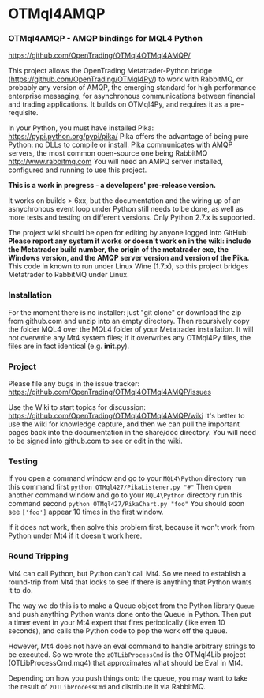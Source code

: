 # OTMql4AMQP

### OTMql4AMQP - AMQP bindings for MQL4 Python
https://github.com/OpenTrading/OTMql4OTMql4AMQP/

This project allows the OpenTrading Metatrader-Python bridge
(https://github.com/OpenTrading/OTMql4Py/)
to work with RabbitMQ, or probably any version of AMQP,
the emerging standard for high performance enterprise messaging,
for asynchronous communications between financial and trading applications.
It builds on OTMql4Py, and requires it as a pre-requisite.

In your Python, you must have installed Pika:
https://pypi.python.org/pypi/pika/
Pika offers the advantage of being pure Python: no DLLs to compile
or install. Pika communicates with AMQP servers, the most common
open-source one being RabbitMQ http://www.rabbitmq.com
You will need an AMPQ server installed, configured and running
to use this project.

**This is a work in progress - a developers' pre-release version.**

It works on builds > 6xx, but the documentation and the wiring up
of an asnychronous event loop under Python still needs to be done,
as well as more tests and testing on different versions.
Only Python 2.7.x is supported.

The project wiki should be open for editing by anyone logged into GitHub:
**Please report any system it works or doesn't work on in the wiki:
include the Metatrader build number, the origin of the metatrader exe,
the Windows version, and the AMQP server version and version of the Pika.**
This code in known to run under Linux Wine (1.7.x), so this project
bridges Metatrader to RabbitMQ under Linux.

### Installation

For the moment there is no installer: just "git clone" or download the
zip from github.com and unzip into an empty directory. Then recursively copy
the folder MQL4 over the MQL4 folder of your Metatrader installation. It will
not overwrite any Mt4 system files; if it overwrites any OTMql4Py files,
the files are in fact identical (e.g. __init__.py).

### Project

Please file any bugs in the issue tracker:
https://github.com/OpenTrading/OTMql4OTMql4AMQP/issues

Use the Wiki to start topics for discussion:
https://github.com/OpenTrading/OTMql4OTMql4AMQP/wiki
It's better to use the wiki for knowledge capture, and then we can pull
the important pages back into the documentation in the share/doc directory.
You will need to be signed into github.com to see or edit in the wiki.

### Testing

If you open a command window and go to your `MQL4\Python` directory
run this command first
`
python OTMql427/PikaListener.py "#"
`
Then open another command window and go to your `MQL4\Python` directory
run this command second
`
python OTMql427/PikaChart.py "foo"
`
You should soon see `['foo']` appear 10 times in the first window.

If it does not work, then solve this problem first, because it
won't work from Python under Mt4 if it doesn't work here.


### Round Tripping

Mt4 can call Python, but Python can't call Mt4. So we need to
establish a round-trip from Mt4 that looks to see if there is anything
that Python wants it to do.

The way we do this is to make a Queue object from the Python library
`Queue` and push anything Python wants done onto the Queue in Python.
Then put a timer event in your Mt4 expert that fires periodically
(like even 10 seconds), and calls the Python code to pop the work
off the queue.

However, Mt4 does not have an eval command to handle arbitrary strings
to be executed. So we wrote the `zOTLibProcessCmd` is the OTMql4Lib
project (OTLibProcessCmd.mq4)
that approximates what should be Eval in Mt4.

Depending on how you push things onto the queue, you may want to
take the result of `zOTLibProcessCmd` and distribute it via RabbitMQ.
